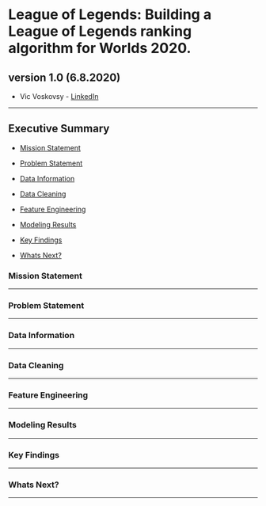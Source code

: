 # League of Legends: Building a League of Legends ranking algorithm for Worlds 2020.

version 1.0 (6.8.2020)
---
  - Vic Voskovsy  - [LinkedIn](https://www.linkedin.com/in/victorvoskovsky)
---
## Executive Summary

- [Mission Statement](#Mission-Statement "Intro")

- [Problem Statement](#Problem-Statement "PS")

- [Data Information](#Data-Information "Data")

- [Data Cleaning](#Data-Cleaning "EDA")

- [Feature Engineering](#Feature-Engineering "EDA")

- [Modeling Results](#Modeling-Results "Models")

- [Key Findings](#Key-Findings "Go to Key-Findings")

- [Whats Next?](#Whats-Next "EDA")

### Mission Statement

---

### Problem Statement

---

### Data Information

---

### Data Cleaning

---

### Feature Engineering 

---

### Modeling Results

---

### Key Findings

---

### Whats Next?

---
